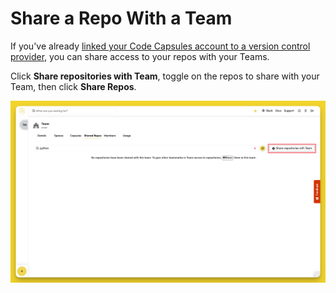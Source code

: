 # Share a Repo With a Team

If you've already [linked your Code Capsules account to a version control provider](../account/connect-version-control.md), you can share access to your repos with your Teams. 

Click **Share repositories with Team**, toggle on the repos to share with your Team, then click **Share Repos**.

![Edit Team Repos](../.gitbook/assets/platform/teams/add-repo.png)
